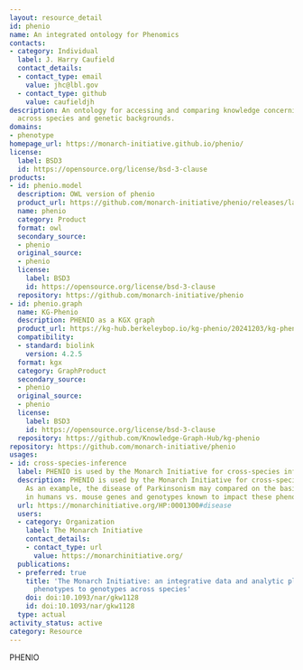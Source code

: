 ```yaml
---
layout: resource_detail
id: phenio
name: An integrated ontology for Phenomics
contacts:
- category: Individual
  label: J. Harry Caufield
  contact_details:
  - contact_type: email
    value: jhc@lbl.gov
  - contact_type: github
    value: caufieldjh
description: An ontology for accessing and comparing knowledge concerning phenotypes
  across species and genetic backgrounds.
domains:
- phenotype
homepage_url: https://monarch-initiative.github.io/phenio/
license:
  label: BSD3
  id: https://opensource.org/license/bsd-3-clause
products:
- id: phenio.model
  description: OWL version of phenio
  product_url: https://github.com/monarch-initiative/phenio/releases/latest/download/phenio.owl
  name: phenio
  category: Product
  format: owl
  secondary_source:
  - phenio
  original_source:
  - phenio
  license:
    label: BSD3
    id: https://opensource.org/license/bsd-3-clause
  repository: https://github.com/monarch-initiative/phenio
- id: phenio.graph
  name: KG-Phenio
  description: PHENIO as a KGX graph
  product_url: https://kg-hub.berkeleybop.io/kg-phenio/20241203/kg-phenio.tar.gz
  compatibility:
  - standard: biolink
    version: 4.2.5
  format: kgx
  category: GraphProduct
  secondary_source:
  - phenio
  original_source:
  - phenio
  license:
    label: BSD3
    id: https://opensource.org/license/bsd-3-clause
  repository: https://github.com/Knowledge-Graph-Hub/kg-phenio
repository: https://github.com/monarch-initiative/phenio
usages:
- id: cross-species-inference
  label: PHENIO is used by the Monarch Initiative for cross-species inference
  description: PHENIO is used by the Monarch Initiative for cross-species inference.
    As an example, the disease of Parkinsonism may compared on the basis of its phenotype
    in humans vs. mouse genes and genotypes known to impact these phenotypes.
  url: https://monarchinitiative.org/HP:0001300#disease
  users:
  - category: Organization
    label: The Monarch Initiative
    contact_details:
    - contact_type: url
      value: https://monarchinitiative.org/
  publications:
  - preferred: true
    title: 'The Monarch Initiative: an integrative data and analytic platform connecting
      phenotypes to genotypes across species'
    doi: doi:10.1093/nar/gkw1128
    id: doi:10.1093/nar/gkw1128
  type: actual
activity_status: active
category: Resource
---
```


PHENIO
